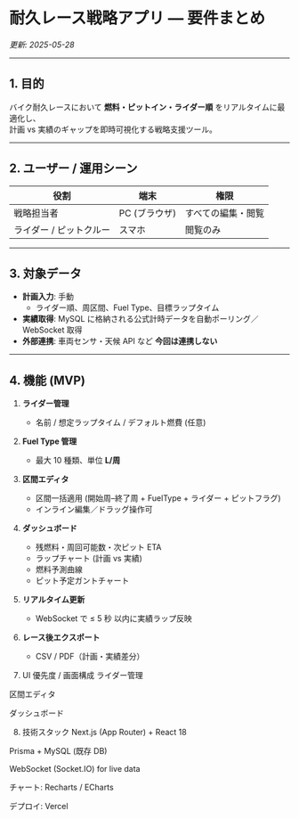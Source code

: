 # 耐久レース戦略アプリ — 要件まとめ  
*更新: 2025-05-28*

---

## 1. 目的  
バイク耐久レースにおいて **燃料・ピットイン・ライダー順** をリアルタイムに最適化し、  
計画 vs 実績のギャップを即時可視化する戦略支援ツール。

---

## 2. ユーザー / 運用シーン
| 役割 | 端末 | 権限 |
| --- | --- | --- |
| 戦略担当者 | PC (ブラウザ) | すべての編集・閲覧 |
| ライダー / ピットクルー | スマホ | 閲覧のみ |

---

## 3. 対象データ
- **計画入力**: 手動  
  - ライダー順、周区間、Fuel Type、目標ラップタイム  
- **実績取得**: MySQL に格納される公式計時データを自動ポーリング／WebSocket 取得  
- **外部連携**: 車両センサ・天候 API など **今回は連携しない**

---

## 4. 機能 (MVP)
1. **ライダー管理**  
   - 名前 / 想定ラップタイム / デフォルト燃費 (任意)
2. **Fuel Type 管理**  
   - 最大 10 種類、単位 **L/周**
3. **区間エディタ**  
   - 区間一括適用 (開始周–終了周 + FuelType + ライダー + ピットフラグ)  
   - インライン編集／ドラッグ操作可
4. **ダッシュボード**  
   - 残燃料・周回可能数・次ピット ETA  
   - ラップチャート (計画 vs 実績)  
   - 燃料予測曲線  
   - ピット予定ガントチャート
5. **リアルタイム更新**  
   - WebSocket で ≤ 5 秒 以内に実績ラップ反映
6. **レース後エクスポート**  
   - CSV / PDF（計画・実績差分）


7. UI 優先度 / 画面構成
ライダー管理

区間エディタ

ダッシュボード

8. 技術スタック
Next.js (App Router) + React 18

Prisma + MySQL (既存 DB)

WebSocket (Socket.IO) for live data

チャート: Recharts / ECharts

デプロイ: Vercel